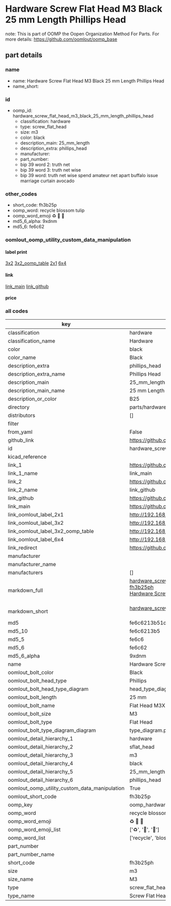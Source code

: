 # Hardware Screw Flat Head M3 Black 25 mm Length Phillips Head  

note: This is part of OOMP the Oopen Organization Method For Parts. For more details: https://github.com/oomlout/oomp_base

##  part details
  







### name
* name: Hardware Screw Flat Head M3 Black 25 mm Length Phillips Head
* name_short: 
### id
* oomp_id: hardware_screw_flat_head_m3_black_25_mm_length_phillips_head
  * classification: hardware
  * type: screw_flat_head
  * size: m3
  * color: black
  * description_main: 25_mm_length
  * description_extra: phillips_head
  * manufacturer: 
  * part_number: 
  * bip 39 word 2: truth net
  * bip 39 word 3: truth net wise
  * bip 39 word: truth net wise spend amateur net apart buffalo issue marriage curtain avocado

### other_codes
* short_code: fh3b25p
* oomp_word: recycle blossom tulip
* oomp_word_emoji :recycle: :blossom: :tulip:
* md5_6_alpha: 9xdnm
* md5_6: fe6c62






### oomlout_oomp_utility_custom_data_manipulation
#### label print
[3x2](http://192.168.1.245:1112/?label=oomp%209xdnm)
[3x2_oomp_table](http://192.168.1.108:1112/?label=oomp%209xdnm)
[2x1](http://192.168.1.242:1112/?label=oomp%209xdnm)
[6x4](http://192.168.1.55:1112/?label=oomp%209xdnm)    

#### link

[link_main](https://github.com/oomlout/oomlout_oomp_version_1_messy/tree/main/parts/hardware_screw_flat_head_m3_black_25_mm_length_phillips_head) [link_github](https://github.com/oomlout/oomlout_oomp_version_1_messy/tree/main/parts/hardware_screw_flat_head_m3_black_25_mm_length_phillips_head)                             

#### price







### all codes 
| key | value |  
| --- | --- |  
| classification | hardware |  
| classification_name | Hardware |  
| color | black |  
| color_name | Black |  
| description_extra | phillips_head |  
| description_extra_name | Phillips Head |  
| description_main | 25_mm_length |  
| description_main_name | 25 mm Length |  
| description_or_color | B25 |  
| directory | parts/hardware_screw_flat_head_m3_black_25_mm_length_phillips_head |  
| distributors | [] |  
| filter |  |  
| from_yaml | False |  
| github_link | https://github.com/oomlout/oomlout_oomp_part_src/tree/main/parts/hardware_screw_flat_head_m3_black_25_mm_length_phillips_head |  
| id | hardware_screw_flat_head_m3_black_25_mm_length_phillips_head |  
| kicad_reference |  |  
| link_1 | https://github.com/oomlout/oomlout_oomp_version_1_messy/tree/main/parts/hardware_screw_flat_head_m3_black_25_mm_length_phillips_head |  
| link_1_name | link_main |  
| link_2 | https://github.com/oomlout/oomlout_oomp_version_1_messy/tree/main/parts/hardware_screw_flat_head_m3_black_25_mm_length_phillips_head |  
| link_2_name | link_github |  
| link_github | https://github.com/oomlout/oomlout_oomp_version_1_messy/tree/main/parts/hardware_screw_flat_head_m3_black_25_mm_length_phillips_head |  
| link_main | https://github.com/oomlout/oomlout_oomp_version_1_messy/tree/main/parts/hardware_screw_flat_head_m3_black_25_mm_length_phillips_head |  
| link_oomlout_label_2x1 | http://192.168.1.242:1112/?label=oomp%209xdnm |  
| link_oomlout_label_3x2 | http://192.168.1.245:1112/?label=oomp%209xdnm |  
| link_oomlout_label_3x2_oomp_table | http://192.168.1.108:1112/?label=oomp%209xdnm |  
| link_oomlout_label_6x4 | http://192.168.1.55:1112/?label=oomp%209xdnm |  
| link_redirect | https://github.com/oomlout/oomlout_oomp_version_1_messy/tree/main/parts/hardware_screw_flat_head_m3_black_25_mm_length_phillips_head |  
| manufacturer |  |  
| manufacturer_name |  |  
| manufacturers | [] |  
| markdown_full | [hardware_screw_flat_head_m3_black_25_mm_length_phillips_head](none)<br>[fh3b25ph](none)<br>[Hardware Screw Flat Head M3 Black 25 Mm Length Phillips Head](none)<br><br> |  
| markdown_short | [hardware_screw_flat_head_m3_black_25_mm_length_phillips_head](none)<br><br> |  
| md5 | fe6c6213b51da14a5283dd15f8e52f4e |  
| md5_10 | fe6c6213b5 |  
| md5_5 | fe6c6 |  
| md5_6 | fe6c62 |  
| md5_6_alpha | 9xdnm |  
| name | Hardware Screw Flat Head M3 Black 25 mm Length Phillips Head |  
| oomlout_bolt_color | Black |  
| oomlout_bolt_head_type | Phillips |  
| oomlout_bolt_head_type_diagram | head_type_diagram.png |  
| oomlout_bolt_length | 25 mm |  
| oomlout_bolt_name | Flat Head M3X25 mm Black (Phillips) |  
| oomlout_bolt_size | M3 |  
| oomlout_bolt_type | Flat Head |  
| oomlout_bolt_type_diagram_diagram | type_diagram.png |  
| oomlout_detail_hierarchy_1 | hardware |  
| oomlout_detail_hierarchy_2 | sflat_head |  
| oomlout_detail_hierarchy_3 | m3 |  
| oomlout_detail_hierarchy_4 | black |  
| oomlout_detail_hierarchy_5 | 25_mm_length |  
| oomlout_detail_hierarchy_6 | phillips_head |  
| oomlout_oomp_utility_custom_data_manipulation | True |  
| oomlout_short_code | fh3b25p |  
| oomp_key | oomp_hardware_screw_flat_head_m3_black_25_mm_length_phillips_head |  
| oomp_word | recycle blossom tulip |  
| oomp_word_emoji | :recycle: :blossom: :tulip: |  
| oomp_word_emoji_list | [':recycle:', ':blossom:', ':tulip:'] |  
| oomp_word_list | ['recycle', 'blossom', 'tulip'] |  
| part_number |  |  
| part_number_name |  |  
| short_code | fh3b25ph |  
| size | m3 |  
| size_name | M3 |  
| type | screw_flat_head |  
| type_name | Screw Flat Head |  
